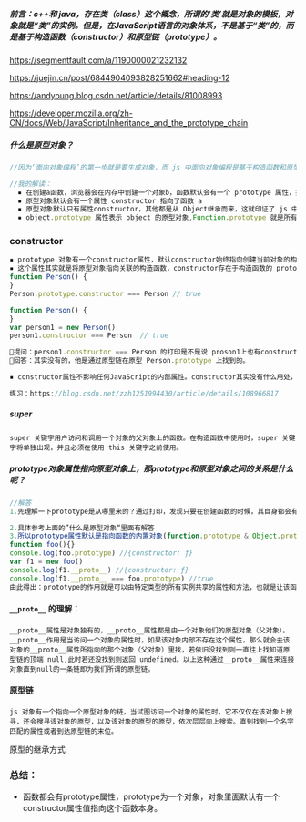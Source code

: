 ##### 前言：c++和 java，存在类（class）这个概念，所谓的‘类’就是对象的模板，对象就是“类”的实例。但是，在JavaScript语言的对象体系，不是基于“类”的，而是基于构造函数（constructor）和原型链（prototype）。

https://segmentfault.com/a/1190000021232132

https://juejin.cn/post/6844904093828251662#heading-12

https://andyoung.blog.csdn.net/article/details/81008993

https://developer.mozilla.org/zh-CN/docs/Web/JavaScript/Inheritance_and_the_prototype_chain

##### 什么是原型对象？

```javascript
//因为‘面向对象编程’的第一步就是要生成对象，而 js 中面向对象编程是基于构造函数和原型链的。所以一个对象之所以能成为一个可继承可复用的对象就是通过构造函数生成的。

//我的解读：
  ▪ 在创建a函数，浏览器会在内存中创建一个对象b，函数默认会有一个 prototype 属性，指向内存中创建的对象（即 a 函数中的portotype 的属性的值来源于对象 b）这个对象 b 就是 函数 a 的原型对象，简称函数对象。
  ▪ 原型对象默认会有一个属性 constructor 指向了函数 a
  ▪ 原型对象默认只有属性constructor，其他都是从 Object继承而来，这就印证了 js 中说的，万物皆对象，对象乃 js 之母的说法了。
  ▪ object.prototype 属性表示 object 的原型对象,Function.prototype 就是所有函数的原型，Function.prototype上面承载了用于继承给所有函数的那些属性，例如 call,bind，apply 等

```

### constructor 

```javascript
▪ prototype 对象有一个constructor属性，默认constructor始终指向创建当前对象的构造函数。
▪ 这个属性其实就是将原型对象指向关联的构造函数，constructor存在于构造函数的 prototype 上。举个🌰
function Person() {
}
Person.prototype.constructor === Person // true

function Person() {
}
var person1 = new Person()
person1.constructor === Person  // true

🌺提问：person1.constructor === Person 的打印是不是说 proson1上也有constructor属性？
🌺回答：其实没有的，他是通过原型链在原型 Person.prototype 上找到的。

▪ constructor属性不影响任何JavaScript的内部属性。constructor其实没有什么用处，只是JavaScript语言设计的历史遗留物。由于constructor属性是可以变更的，所以未必真的指向对象的构造函数，只是一个提示。不过，从编程习惯上，我们应该尽量让对象的constructor指向其构造函数，以维持这个惯例。

练习：https://blog.csdn.net/zzh1251994430/article/details/108966817
```



##### super

```
super 关键字用户访问和调用一个对象的父对象上的函数。在构造函数中使用时，super 关键字将单独出现，并且必须在使用 this 关键字之前使用。
```



##### prototype对象属性指向原型对象上，那prototype和原型对象之间的关系是什么呢？

```javascript
//解答
1.先理解一下prototype是从哪里来的？通过打印，发现只要在创建函数的时候，其自身都会有一个prototype的属性，这个属性是一个指针来的，prototype属性来源于函数的内置对象，其中默认会含有constructor属性，这个属性是指向回函数本身的一个指针。但请记住只有函数才有,并且通过bind()绑定的也没有

2.具体参考上面的”什么是原型对象“里面有解答
3.所以prototype属性默认是指向函数的内置对象(function.prototype & Object.prototype)，若该函数被实例化，那么实例对象的原型对象指向被 new 的函数的原型对象上，所以看下面的🌰：
function foo(){}
console.log(foo.prototype) //{constructor: ƒ}
var f1 = new foo()
console.log(f1.__proto__) //{constructor: ƒ}
console.log(f1.__proto__ === foo.prototype) //true
由此得出：prototype的作用就是可以由特定类型的所有实例共享的属性和方法，也就是让该函数所实例化的对象们都可以找到公用的属性和方法
```



####  `__proto__` 的理解：

```
__proto__属性是对象独有的，__proto__属性都是由一个对象他们的原型对象（父对象）。
__proto__作用是当访问一个对象的属性时，如果该对象内部不存在这个属性，那么就会去该对象的__proto__属性所指向的那个对象（父对象）里找，若依旧没找到则一直往上找知道原型链的顶端 null,此时若还没找到则返回 undefined。以上这种通过__proto__属性来连接对象直到null的一条链即为我们所谓的原型链。
```

#### 原型链

```
js 对象有一个指向一个原型对象的链，当试图访问一个对象的属性时，它不仅仅在该对象上搜寻，还会搜寻该对象的原型，以及该对象的原型的原型，依次层层向上搜索。直到找到一个名字匹配的属性或者到达原型链的末位。
```

原型的继承方式



### 总结：

- 函数都会有prototype属性，prototype为一个对象，对象里面默认有一个constructor属性值指向这个函数本身。

  